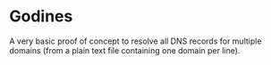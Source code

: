 Godines
=======

A very basic proof of concept to resolve all DNS records for multiple domains
(from a plain text file containing one domain per line).
